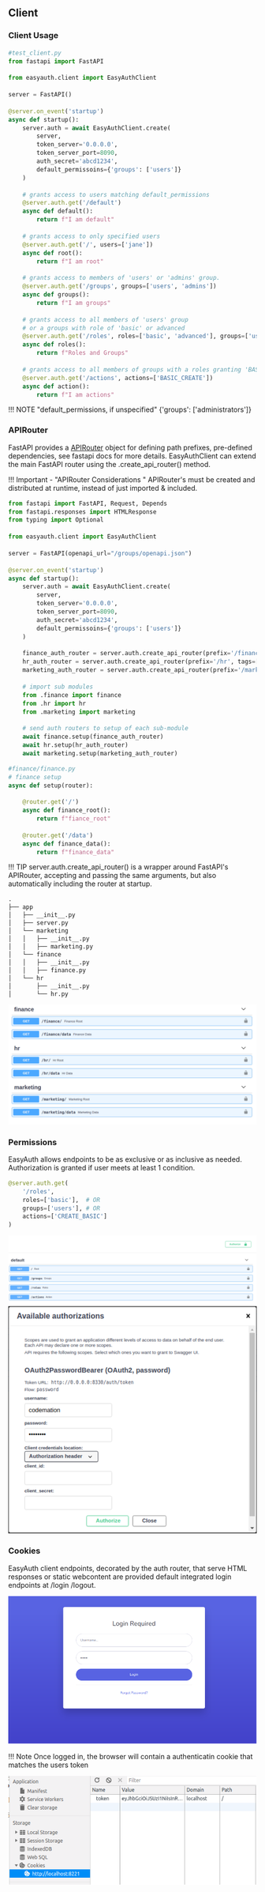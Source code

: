## Client

### Client Usage

```python
#test_client.py
from fastapi import FastAPI

from easyauth.client import EasyAuthClient

server = FastAPI()

@server.on_event('startup')
async def startup():
    server.auth = await EasyAuthClient.create(
        server,
        token_server='0.0.0.0',
        token_server_port=8090,
        auth_secret='abcd1234',
        default_permissoins={'groups': ['users']}
    )

    # grants access to users matching default_permissions
    @server.auth.get('/default')
    async def default():
        return f"I am default"

    # grants access to only specified users
    @server.auth.get('/', users=['jane'])
    async def root():
        return f"I am root"
    
    # grants access to members of 'users' or 'admins' group.
    @server.auth.get('/groups', groups=['users', 'admins'])
    async def groups():
        return f"I am groups"
    
    # grants access to all members of 'users' group 
    # or a groups with role of 'basic' or advanced
    @server.auth.get('/roles', roles=['basic', 'advanced'], groups=['users'])
    async def roles():
        return f"Roles and Groups"

    # grants access to all members of groups with a roles granting 'BASIC_CREATE'
    @server.auth.get('/actions', actions=['BASIC_CREATE'])
    async def action():
        return f"I am actions"
```
!!! NOTE "default_permissions, if unspecified"
    {'groups': ['administrators']}

### APIRouter
FastAPI provides a [APIRouter](https://fastapi.tiangolo.com/tutorial/bigger-applications/?h=apirouter#apirouter) object for defining path prefixes, pre-defined dependencies, see fastapi docs for more details. EasyAuthClient can extend the main FastAPI router using the .create_api_router() method. 

!!! Important - "APIRouter Considerations "
    APIRouter's must be created and distributed at runtime, instead of just imported & included.

```python
from fastapi import FastAPI, Request, Depends
from fastapi.responses import HTMLResponse
from typing import Optional

from easyauth.client import EasyAuthClient

server = FastAPI(openapi_url="/groups/openapi.json")

@server.on_event('startup')
async def startup():
    server.auth = await EasyAuthClient.create(
        server,
        token_server='0.0.0.0',
        token_server_port=8090,
        auth_secret='abcd1234',
        default_permissoins={'groups': ['users']}
    )

    finance_auth_router = server.auth.create_api_router(prefix='/finance', tags=['finance'])
    hr_auth_router = server.auth.create_api_router(prefix='/hr', tags=['hr'])
    marketing_auth_router = server.auth.create_api_router(prefix='/marketing', tags=['marketing'])

    # import sub modules
    from .finance import finance
    from .hr import hr
    from .marketing import marketing

    # send auth routers to setup of each sub-module
    await finance.setup(finance_auth_router)
    await hr.setup(hr_auth_router)
    await marketing.setup(marketing_auth_router)
```

```python
#finance/finance.py
# finance setup
async def setup(router):

    @router.get('/')
    async def finance_root():
        return f"fiance_root"
    
    @router.get('/data')
    async def finance_data():
        return f"finance_data"

```
!!! TIP
    server.auth.create_api_router() is a wrapper around FastAPI's APIRouter, accepting and passing the same arguments, but also automatically including the router at startup.

```
.
├── app
│   ├── __init__.py
│   ├── server.py
│   └── marketing
│   │   ├── __init__.py
│   │   ├── marketing.py
│   └── finance
│   │   ├── __init__.py
│   │   ├── finance.py
│   └── hr
│       ├── __init__.py
│       └── hr.py
```

![](images/easyauthclient-apirouter.png)

### Permissions
EasyAuth allows endpoints to be as exclusive or as inclusive as needed. Authorization is granted if user meets at least 1 condition. 
```python
@server.auth.get(
    '/roles', 
    roles=['basic'],  # OR
    groups=['users'], # OR
    actions=['CREATE_BASIC'] 
)
```

![](images/client.png)
![](images/OAuth.png)

### Cookies
EasyAuth client endpoints, decorated by the auth router, that serve HTML responses or static webcontent are provided default integrated login endpoints at /login /logout.

![](images/login.png)


!!! Note
    Once logged in, the browser will contain a authenticatin cookie that matches the users token

![](images/cookie.png)
